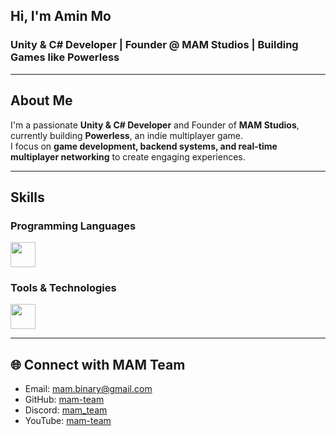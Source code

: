 ## Hi, I'm Amin Mo
### Unity & C# Developer | Founder @ MAM Studios | Building Games like Powerless
---

## About Me
I'm a passionate **Unity & C# Developer** and Founder of **MAM Studios**, currently building **Powerless**, an indie multiplayer game.  
I focus on **game development, backend systems, and real-time multiplayer networking** to create engaging experiences.

---

## Skills

### Programming Languages

<img src="https://skillicons.dev/icons?i=cs,cpp,java,nodejs" height="40"/><br>

### Tools & Technologies

<img src="https://skillicons.dev/icons?i=unity,unreal,git,github,docker,linux,postgres,mongodb,bash" height="40"/><br>

---

## 🌐 Connect with MAM Team
- Email: mam.binary@gmail.com  
- GitHub: [mam-team](https://github.com/mam-team)  
- Discord: [mam_team](https://discord.com/)  
- YouTube: [mam-team](https://www.youtube.com/@MAM-team)
